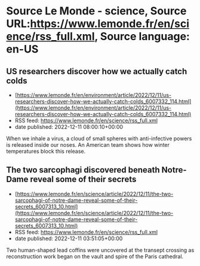 # Source Le Monde - science, Source URL:https://www.lemonde.fr/en/science/rss_full.xml, Source language: en-US

## US researchers discover how we actually catch colds
 - [https://www.lemonde.fr/en/environment/article/2022/12/11/us-researchers-discover-how-we-actually-catch-colds_6007332_114.html](https://www.lemonde.fr/en/environment/article/2022/12/11/us-researchers-discover-how-we-actually-catch-colds_6007332_114.html)
 - RSS feed: https://www.lemonde.fr/en/science/rss_full.xml
 - date published: 2022-12-11 08:00:10+00:00

When we inhale a virus, a cloud of small spheres with anti-infective powers is released inside our noses. An American team shows how winter temperatures block this release.

## The two sarcophagi discovered beneath Notre-Dame reveal some of their secrets
 - [https://www.lemonde.fr/en/science/article/2022/12/11/the-two-sarcophagi-of-notre-dame-reveal-some-of-their-secrets_6007313_10.html](https://www.lemonde.fr/en/science/article/2022/12/11/the-two-sarcophagi-of-notre-dame-reveal-some-of-their-secrets_6007313_10.html)
 - RSS feed: https://www.lemonde.fr/en/science/rss_full.xml
 - date published: 2022-12-11 03:51:05+00:00

Two human-shaped lead coffins were uncovered at the transept crossing as reconstruction work began on the vault and spire of the Paris cathedral.
